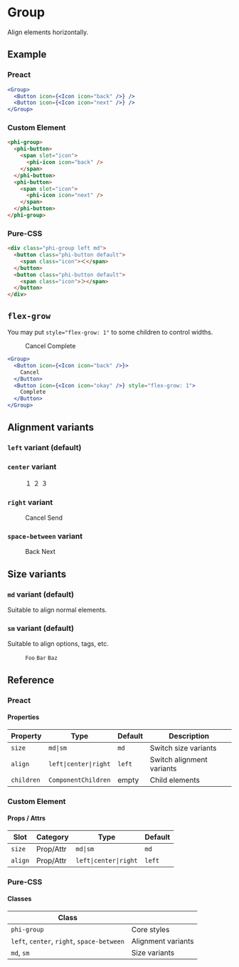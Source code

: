# Group

Align elements horizontally.

## Example

<figure>
  <phi-group>
    <phi-button>
      <span slot="icon">
        <phi-icon icon="back" />
      </span>
    </phi-button>
    <phi-button>
      <span slot="icon">
        <phi-icon icon="next" />
      </span>
    </phi-button>
  </phi-group>
</figure>

### Preact

``` jsx
<Group>
  <Button icon={<Icon icon="back" />} />
  <Button icon={<Icon icon="next" />} />
</Group>
```

### Custom Element

``` html
<phi-group>
  <phi-button>
    <span slot="icon">
      <phi-icon icon="back" />
    </span>
  </phi-button>
  <phi-button>
    <span slot="icon">
      <phi-icon icon="next" />
    </span>
  </phi-button>
</phi-group>
```

### Pure-CSS

``` html
<div class="phi-group left md">
  <button class="phi-button default">
    <span class="icon">＜</span>
  </button>
  <button class="phi-button default">
    <span class="icon">＞</span>
  </button>
</div>
```

## `flex-grow`

You may put `style="flex-grow: 1"` to some children to control widths.

<figure>
  <phi-group>
    <phi-button>
      <span slot="icon">
        <phi-icon icon="back" />
      </span>
      Cancel
    </phi-button>
    <phi-button style="flex-grow: 1" variant="primary">
      <span slot="icon">
        <phi-icon icon="okay" />
      </span>
      Complete
    </phi-button>
  </phi-group>
</figure>

``` jsx
<Group>
  <Button icon={<Icon icon="back" />}>
    Cancel
  </Button>
  <Button icon={<Icon icon="okay" />} style="flex-grow: 1">
    Complete
  </Button>
</Group>
```

## Alignment variants
### `left` variant (default)

<figure>
  <phi-group align="left">
    <phi-button>
      <span slot="icon">
        <phi-icon icon="back" />
      </span>
    </phi-button>
    <phi-button>
      <span slot="icon">
        <phi-icon icon="next" />
      </span>
    </phi-button>
  </phi-group>
</figure>

### `center` variant

<figure>
  <phi-group align="center">
    <phi-button>
      <span slot="icon">１</span>
    </phi-button>
    <phi-button>
      <span slot="icon">２</span>
    </phi-button>
    <phi-button>
      <span slot="icon">３</span>
    </phi-button>
  </phi-group>
</figure>

### `right` variant

<figure>
  <phi-group align="right">
    <phi-button>
      <span slot="icon">
        <phi-icon icon="back" />
      </span>
      Cancel
    </phi-button>
    <phi-button variant="primary">
      <span slot="icon">
        <phi-icon icon="okay" />
      </span>
      Send
    </phi-button>
  </phi-group>
</figure>

### `space-between` variant

<figure>
  <phi-group align="space-between">
    <phi-button>
      <span slot="icon">
        <phi-icon icon="back" />
      </span>
      Back
    </phi-button>
    <phi-button>
      <span slot="icon">
        <phi-icon icon="next" />
      </span>
      Next
    </phi-button>
  </phi-group>
</figure>

## Size variants
### `md` variant (default)

Suitable to align normal elements.

<figure>
  <phi-group size="md">
    <phi-button>
      <span slot="icon">
        <phi-icon icon="back" />
      </span>
    </phi-button>
    <phi-button>
      <span slot="icon">
        <phi-icon icon="next" />
      </span>
    </phi-button>
  </phi-group>
</figure>

### `sm` variant (default)

Suitable to align options, tags, etc.

<figure>
  <phi-group size="sm">
    <code>Foo</code>
    <code>Bar</code>
    <code>Baz</code>
  </phi-group>
</figure>

## Reference
### Preact
#### Properties

| Property   | Type                  | Default | Description               |
|------------|-----------------------|---------|---------------------------|
| `size`     | `md\|sm`              | `md`    | Switch size variants      |
| `align`    | `left\|center\|right` | `left`  | Switch alignment variants |
| `children` | `ComponentChildren`   | empty   | Child elements            |

### Custom Element
#### Props / Attrs

| Slot    | Category  | Type                  | Default |
|---------|-----------|-----------------------|---------|
| `size`  | Prop/Attr | `md\|sm`              | `md`    |
| `align` | Prop/Attr | `left\|center\|right` | `left`  |

### Pure-CSS
#### Classes

| Class                                      |                    |
|--------------------------------------------|--------------------|
| `phi-group`                                | Core styles        |
| `left`, `center`, `right`, `space-between` | Alignment variants |
| `md`, `sm`                                 | Size variants      |
